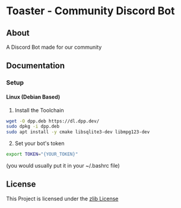 # Toaster - Community Discord Bot

## About
A Discord Bot made for our community

## Documentation

### Setup

#### Linux (Debian Based)

1. Install the Toolchain
```bash
wget -O dpp.deb https://dl.dpp.dev/
sudo dpkg -i dpp.deb
sudo apt install -y cmake libsqlite3-dev libmpg123-dev
```

2. Set your bot's token
```bash
export TOKEN="{YOUR_TOKEN}"
```
(you would usually put it in your ~/.bashrc file)

## License

This Project is licensed under the [zlib License](https://opensource.org/license/zlib-license-php/)
